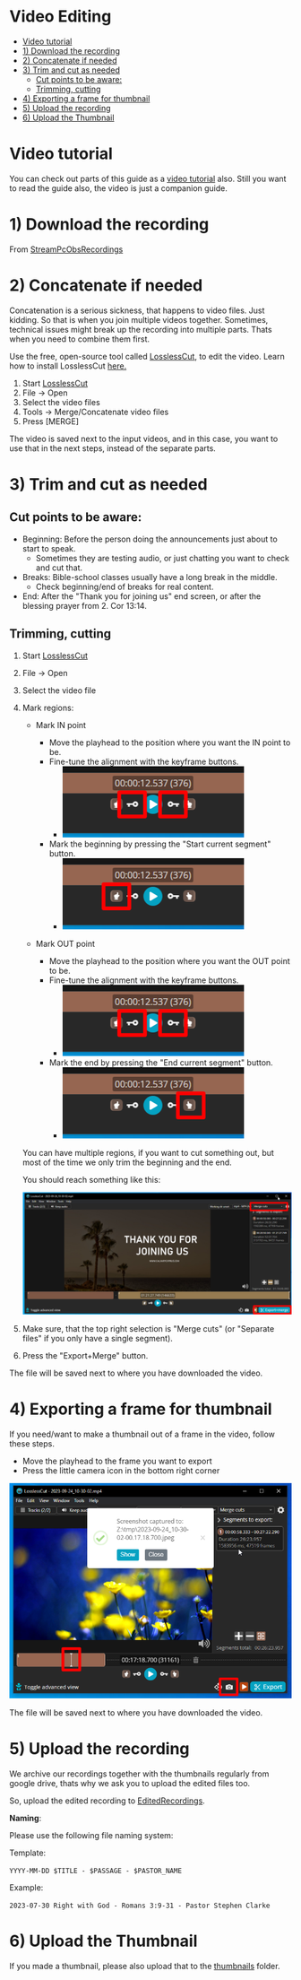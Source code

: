 <h1>Video Editing</h1>

<!-- TOC -->
* [Video tutorial](#video-tutorial)
* [1) Download the recording](#1-download-the-recording)
* [2) Concatenate if needed](#2-concatenate-if-needed)
* [3) Trim and cut as needed](#3-trim-and-cut-as-needed)
  * [Cut points to be aware:](#cut-points-to-be-aware)
  * [Trimming, cutting](#trimming-cutting)
* [4) Exporting a frame for thumbnail](#4-exporting-a-frame-for-thumbnail)
* [5) Upload the recording](#5-upload-the-recording)
* [6) Upload the Thumbnail](#6-upload-the-thumbnail)
<!-- TOC -->

# Video tutorial

You can check out parts of this guide as a [video tutorial](https://youtu.be/XMtl2iVmafg) also. 
Still you want to read the guide also, the video is just a companion guide.

# 1) Download the recording

From [StreamPcObsRecordings](https://drive.google.com/drive/folders/1hNNs13uH2axNPDnkZgHyR10jpfO7UVrc)

# 2) Concatenate if needed

Concatenation is a serious sickness, that happens to video files. Just kidding.
So that is when you join multiple videos together.
Sometimes, technical issues might break up the recording into multiple parts. Thats when you need to combine them first.

Use the free, open-source tool called [LosslessCut](https://github.com/mifi/lossless-cut/releases), to edit the video.
Learn how to install LosslessCut [here.](installing_losslesscut.md)

1. Start [LosslessCut](installing_losslesscut.md)
2. File -> Open
3. Select the video files
4. Tools -> Merge/Concatenate video files
5. Press [MERGE]

The video is saved next to the input videos, and in this case, you want to use that in the next steps, instead of the
separate parts.

# 3) Trim and cut as needed

## Cut points to be aware:

* Beginning: Before the person doing the announcements just about to start to speak.
    * Sometimes they are testing audio, or just chatting you want to check and cut that.
* Breaks: Bible-school classes usually have a long break in the middle.
    * Check beginning/end of breaks for real content.
* End: After the "Thank you for joining us" end screen, or after the blessing prayer from 2. Cor 13:14.

## Trimming, cutting

1. Start [LosslessCut](installing_losslesscut.md)
2. File -> Open
3. Select the video file
4. Mark regions:
    * Mark IN point
        * Move the playhead to the position where you want the IN point to be.
        * Fine-tune the alignment with the keyframe buttons.
            * <img src="assets/video/llc-keyframe-buttons.png">
        * Mark the beginning by pressing the "Start current segment" button.
            * <img src="assets/video/llc-buttons-in.png">

    * Mark OUT point
        * Move the playhead to the position where you want the OUT point to be.
        * Fine-tune the alignment with the keyframe buttons.
            * <img src="assets/video/llc-keyframe-buttons.png">
        * Mark the end by pressing the "End current segment" button.
            *  <img src="assets/video/llc-buttons-out.png">

   You can have multiple regions, if you want to cut something out, but most of the time we only trim the beginning and
   the
   end.

   You should reach something like this:

    <img src="assets/video/llc-regions.png">

5. Make sure, that the top right selection is "Merge cuts" (or "Separate files" if you only have a single segment).
6. Press the "Export+Merge" button.

The file will be saved next to where you have downloaded the video.

# 4) Exporting a frame for thumbnail

If you need/want to make a thumbnail out of a frame in the video, follow these steps.

* Move the playhead to the frame you want to export
* Press the little camera icon in the bottom right corner

<img src="assets/video/thumbexport.png">

The file will be saved next to where you have downloaded the video.

# 5) Upload the recording

We archive our recordings together with the thumbnails regularly from google drive, thats why
we ask you to upload the edited files too.

So, upload the edited recording
to [EditedRecordings](https://drive.google.com/drive/folders/1uiSQAJTFtMKRcx1BCm3R-SwR9kuvnIYf).

<b>Naming</b>:

Please use the following file naming system:

Template:

`YYYY-MM-DD $TITLE - $PASSAGE - $PASTOR_NAME`

Example:

`2023-07-30 Right with God - Romans 3:9-31 - Pastor Stephen Clarke`

# 6) Upload the Thumbnail

If you made a thumbnail, please also upload that to
the [thumbnails](https://drive.google.com/drive/folders/1G_yGUalItjvr9RIatlAt7c1_WIkqtqAj) folder.

